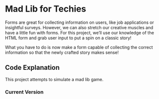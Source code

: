 # Mad Lib for Techies

Forms are great for collecting information on users, like job applications or insightful surveys. However, we can also stretch our creative muscles and have a little fun with forms. For this project, we’ll use our knowledge of the HTML form and grab user input to put a spin on a classic story!

What you have to do is now make a form capable of collecting the correct information so that the newly crafted story makes sense!

## Code Explanation

This project attempts to simulate a mad lib game. 

### Current Version
